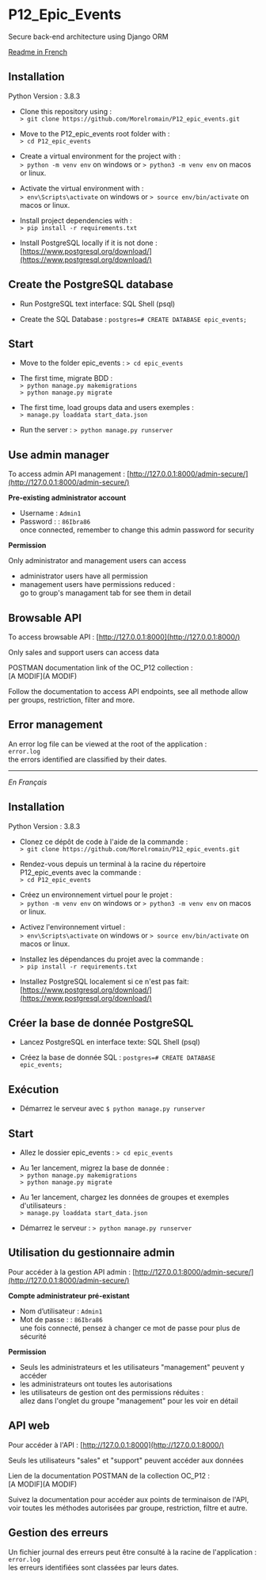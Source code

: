 # P12_Epic_Events
Secure back-end architecture using Django ORM

[Readme in French](#français)  

## Installation

Python Version : 3.8.3  

- Clone this repository using :  
`> git clone https://github.com/Morelromain/P12_epic_events.git`

- Move to the P12_epic_events root folder with :  
`> cd P12_epic_events`

- Create a virtual environment for the project with :  
`> python -m venv env` on windows or `> python3 -m venv env` on macos or linux.

- Activate the virtual environment with :  
`> env\Scripts\activate` on windows or `> source env/bin/activate` on macos or linux.

- Install project dependencies with :  
`> pip install -r requirements.txt`

- Install PostgreSQL locally if it is not done :  
[https://www.postgresql.org/download/](https://www.postgresql.org/download/)

## Create the PostgreSQL database

- Run PostgreSQL text interface: SQL Shell (psql)  

- Create the SQL Database : `postgres=# CREATE DATABASE epic_events;` 

## Start

- Move to the folder epic_events : `> cd epic_events`  

- The first time, migrate BDD :  
`> python manage.py makemigrations`  
`> python manage.py migrate`

- The first time, load groups data and users exemples :  
`> manage.py loaddata start_data.json`  

- Run the server : `> python manage.py runserver`

## Use admin manager 

To access admin API management : [http://127.0.0.1:8000/admin-secure/](http://127.0.0.1:8000/admin-secure/)

__Pre-existing administrator account__

- Username : `Admin1`
- Password : : `86Ibra86`  
once connected, remember to change this admin password for security

__Permission__

Only administrator and management users can access
- administrator users have all permission
- management users have permissions reduced :  
go to group's managament tab for see them in detail

## Browsable API

To access browsable API : [http://127.0.0.1:8000](http://127.0.0.1:8000/)

Only sales and support users can access data

POSTMAN documentation link of the OC_P12 collection :  
[A MODIF](A MODIF)

Follow the documentation to access API endpoints, 
see all methode allow per groups, restriction, filter and more.

## Error management

An error log file can be viewed at the root of the application :  
`error.log`  
the errors identified are classified by their dates.

---

<a name="français"></a>*En Français*

## Installation

Python Version : 3.8.3  

- Clonez ce dépôt de code à l'aide de la commande :   
`> git clone https://github.com/Morelromain/P12_epic_events.git`

- Rendez-vous depuis un terminal à la racine du répertoire P12_epic_events avec la commande :  
`> cd P12_epic_events`

- Créez un environnement virtuel pour le projet :  
`> python -m venv env` on windows or `> python3 -m venv env` on macos or linux.

- Activez l'environnement virtuel :  
`> env\Scripts\activate` on windows or `> source env/bin/activate` on macos or linux.

- Installez les dépendances du projet avec la commande :  
`> pip install -r requirements.txt`

- Installez PostgreSQL localement si ce n'est pas fait:  
[https://www.postgresql.org/download/](https://www.postgresql.org/download/)

## Créer la base de donnée PostgreSQL

- Lancez PostgreSQL en interface texte: SQL Shell (psql)  

- Créez la base de donnée SQL : `postgres=# CREATE DATABASE epic_events;` 

## Exécution

- Démarrez le serveur avec `$ python manage.py runserver`

## Start

- Allez le dossier epic_events : `> cd epic_events`  

- Au 1er lancement, migrez la base de donnée :  
`> python manage.py makemigrations`  
`> python manage.py migrate`

- Au 1er lancement, chargez les données de groupes et exemples d'utilisateurs :  
`> manage.py loaddata start_data.json`  

- Démarrez le serveur : `> python manage.py runserver`


## Utilisation du gestionnaire admin

Pour accéder à la gestion API admin : [http://127.0.0.1:8000/admin-secure/](http://127.0.0.1:8000/admin-secure/)

__Compte administrateur pré-existant__

- Nom d’utilisateur : `Admin1`  
- Mot de passe : : `86Ibra86`  
une fois connecté, pensez à changer ce mot de passe pour plus de sécurité

__Permission__

- Seuls les administrateurs et les utilisateurs "management" peuvent y accéder  
- les administrateurs ont toutes les autorisations  
- les utilisateurs de gestion ont des permissions réduites :  
allez dans l'onglet du groupe "management" pour les voir en détail

## API web

Pour accéder à l'API  : [http://127.0.0.1:8000](http://127.0.0.1:8000/)

Seuls les utilisateurs "sales" et "support" peuvent accéder aux données  

Lien de la documentation POSTMAN de la collection OC_P12 :  
[A MODIF](A MODIF)

Suivez la documentation pour accéder aux points de terminaison de l'API, 
voir toutes les méthodes autorisées par groupe, restriction, filtre et autre.

## Gestion des erreurs

Un fichier journal des erreurs peut être consulté à la racine de l'application :  
`error.log`  
les erreurs identifiées sont classées par leurs dates.
